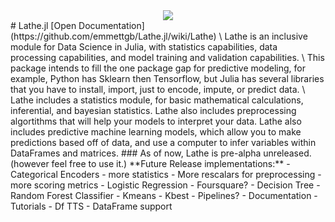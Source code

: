 <div align="center"><img src="http://www.emmettboudreau.com/gallery_gen/264eea1c311d372967c97298b03a367b_120x120.png" /></div>
# Lathe.jl
[Open Documentation](https://github.com/emmettgb/Lathe.jl/wiki/Lathe)
\
Lathe is an inclusive module for Data Science in Julia, with statistics capabilities, data processing capabilities, and model training and validation capabilities. \
This package intends to fill the one package gap for predictive modeling, for example, Python has Sklearn then Tensorflow, but Julia has several libraries that you have to install, import, just to encode, impute, or predict data. \
Lathe includes a statistics module, for basic mathematical calculations, inferential, and bayesian statistics. Lathe also includes preprocessing algortithms that will help your models to interpret your data. Lathe also includes predictive machine learning models, which allow you to make predictions based off of data, and use a computer to infer variables within DataFrames and matrices. 
### As of now, Lathe is pre-alpha unreleased. (however feel free to use it.)
**Future Release implementations:** 
- Categorical Encoders
- more statistics
- More rescalars for preprocessing
- more scoring metrics
- Logistic Regression
- Foursquare?
- Decision Tree
- Random Forest Classifier
- Kmeans
- Kbest
- Pipelines?
- Documentation
- Tutorials
- Df TTS
- DataFrame support
